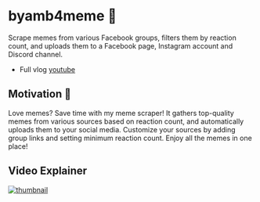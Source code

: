 # byamb4meme 🐧

Scrape memes from various Facebook groups, filters them by reaction count, and uploads them to a Facebook page, Instagram account and Discord channel.

- Full vlog [youtube](https://youtu.be/BdjZFPTONYc)

## Motivation 🤔

Love memes? Save time with my meme scraper! It gathers top-quality memes from various sources based on reaction count, and automatically uploads them to your social media. Customize your sources by adding group links and setting minimum reaction count. Enjoy all the memes in one place!

## Video Explainer

[![thumbnail](https://github.com/ByamB4/byamb4meme/blob/main/assets/thumb.png)](https://youtu.be/BdjZFPTONYc)

